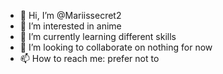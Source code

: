 - 👋 Hi, I’m @Mariissecret2
- 👀 I’m interested in anime
- 🌱 I’m currently learning different skills 
- 💞️ I’m looking to collaborate on nothing for now
- 📫 How to reach me: prefer not to 

<!---
Mariissecret2/Mariissecret2 is a ✨ special ✨ repository because its `README.md` (this file) appears on your GitHub profile.
You can click the Preview link to take a look at your changes.
--->
